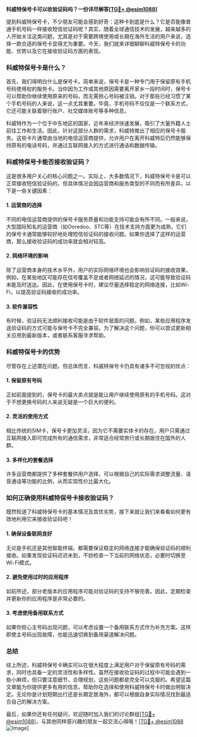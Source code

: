 **科威特保号卡可以收验证码吗？一份详尽解答[[TG💪+ @esim1088](https://t.me/s/esim1088)]**

提到科威特保号卡，不少朋友可能会感到好奇：这种卡到底是什么？它是否能像普通手机号码一样接收短信验证码呢？其实，随着全球通信技术的发展，越来越多的人开始关注这类问题，尤其是对于需要跨境使用或长期在海外生活的用户来说，选择一款合适的保号卡显得尤为重要。今天，我们就来详细聊聊科威特保号卡的功能、优势以及它在接收验证码方面的表现。

### 科威特保号卡是什么？

首先，我们得明白什么是保号卡。简单来说，保号卡是一种专门用于保留原有手机号码使用权的服务卡。当你因为工作或其他原因需要离开家乡一段时间时，保号卡可以帮助你继续使用原来的号码，而无需担心号码被注销。对于那些已经习惯了某个手机号码的人来说，这一点尤其重要。毕竟，手机号码不仅仅是一个联系方式，它还可能关联着银行账户、社交媒体账号等多种信息。

科威特作为一个位于中东地区的国家，近年来经济快速发展，吸引了大量外籍人士前往工作和生活。因此，针对这部分人群的需求，科威特推出了相应的保号卡服务。这些卡片通常由当地的电信运营商提供，允许用户在离开科威特后仍然能够保持原有的电话号码，并通过互联网接入的方式进行通话和数据传输。

### 科威特保号卡能否接收验证码？

这是很多用户关心的核心问题之一。实际上，大多数情况下，科威特保号卡是可以正常接收短信验证码的，但具体情况会因运营商和服务类型的不同而有所差异。以下是一些关键因素：

#### 1. **运营商的选择**
不同的电信运营商提供的保号卡服务质量和功能支持可能会有所不同。一般来说，大型国际知名的运营商（如Ooredoo、STC等）在技术支持方面更为成熟，它们的保号卡通常能够较好地处理短信验证码的接收问题。如果你选择了这样的运营商，那么接收验证码的成功率就会相对较高。

#### 2. **网络环境的影响**
除了运营商本身的技术水平外，用户的实际网络环境也会影响验证码的接收效果。例如，在某些地区可能存在信号覆盖不足或者网络延迟的情况，这可能导致验证码未能及时送达。因此，在使用保号卡时，建议尽量选择稳定的网络连接，比如Wi-Fi，以提高验证码接收的成功率。

#### 3. **软件兼容性**
有时候，验证码无法顺利接收可能是由于软件层面的问题。例如，某些应用程序发送验证码的方式可能与保号卡不完全兼容。为了解决这个问题，你可以尝试更新相关应用到最新版本，或者联系客服寻求帮助。

### 科威特保号卡的优势

尽管存在上述潜在问题，但总体而言，科威特保号卡仍具有诸多不可忽视的优点：

#### 1. **保留原有号码**
正如前面提到的，保号卡的最大卖点就是能让用户继续使用原有的手机号码。这对于不想更换号码的人来说无疑是一个巨大的便利。

#### 2. **灵活的使用方式**
相比传统的SIM卡，保号卡更加灵活，因为它不需要实体卡的存在。用户只需通过互联网接入即可完成所有的通信需求，非常适合经常旅行或长期居住在国外的人群。

#### 3. **多样化的套餐选择**
许多运营商都提供了多种套餐供用户选择，可以根据自己的实际需求调整流量、语音通话等功能的比例，从而实现性价比最大化。

### 如何正确使用科威特保号卡接收验证码？

既然知道了科威特保号卡的基本情况及其优劣势，接下来就让我们来看看如何更有效地利用它来接收验证码吧！

#### 1. 确保设备联网良好
无论是手机还是其他智能终端，都需要保证稳定的网络连接才能确保验证码的顺利接收。如果发现验证码迟迟未到，不妨检查一下当前的网络状态，必要时切换至Wi-Fi模式。

#### 2. 避免使用过时的应用程序
如前所述，部分老版本的应用程序可能对验证码的支持不够完善。因此，定期检查并更新你的应用程序是非常必要的。

#### 3. 考虑使用备用联系方式
如果你担心主号码出现问题，可以考虑设置一个备用联系方式作为补充方案。这样即使主号码出现故障，也能迅速切换到备用渠道解决问题。

### 总结

综上所述，科威特保号卡确实可以在很大程度上满足用户对于保留原有号码的需求，同时也具备一定的灵活性和多样性。虽然在接收验证码的过程中可能会遇到一些小麻烦，但只要注意细节，合理规划，这些问题都是完全可以克服的。希望这篇文章能为你提供更多有用的信息，帮助你在选择和使用科威特保号卡时做出明智决定。无论你是计划短期出行还是长期定居海外，都可以根据自身实际情况找到最适合自己的解决方案。

最后，如果你还有任何疑问，欢迎随时加入我们的讨论群组[[TG💪+ @esim1088](https://t.me/s/esim1088)]，与其他同样感兴趣的朋友一起交流心得哦！[[TG💪+ @esim1088](https://t.me/s/esim1088) ![Image](https://i.postimg.cc/4NQfJmqS/Snipaste-2025-05-13-00-14-12.png)]